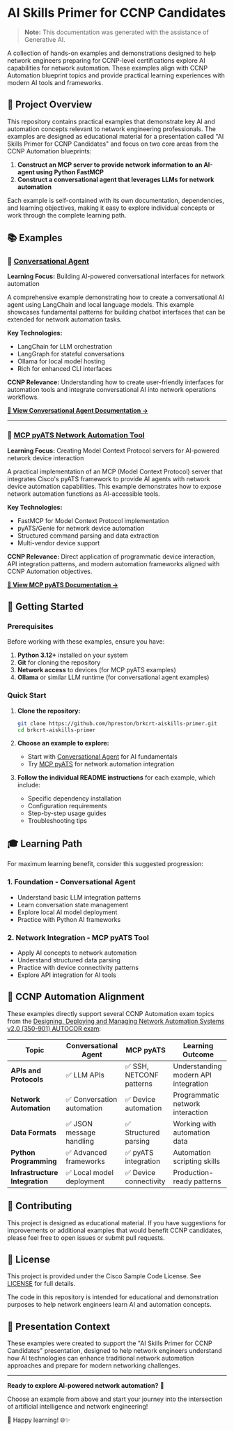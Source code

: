 # AI Skills Primer for CCNP Candidates

> **Note:** This documentation was generated with the assistance of Generative AI.

A collection of hands-on examples and demonstrations designed to help network engineers preparing for CCNP-level certifications explore AI capabilities for network automation. These examples align with CCNP Automation blueprint topics and provide practical learning experiences with modern AI tools and frameworks.

## 🎯 Project Overview

This repository contains practical examples that demonstrate key AI and automation concepts relevant to network engineering professionals. The examples are designed as educational material for a presentation called "AI Skills Primer for CCNP Candidates" and focus on two core areas from the CCNP Automation blueprints:

1. **Construct an MCP server to provide network information to an AI-agent using Python FastMCP**
2. **Construct a conversational agent that leverages LLMs for network automation**

Each example is self-contained with its own documentation, dependencies, and learning objectives, making it easy to explore individual concepts or work through the complete learning path.

## 📚 Examples

### 🤖 [Conversational Agent](./conversational_agent/)

**Learning Focus:** Building AI-powered conversational interfaces for network automation

A comprehensive example demonstrating how to create a conversational AI agent using LangChain and local language models. This example showcases fundamental patterns for building chatbot interfaces that can be extended for network automation tasks.

**Key Technologies:**
- LangChain for LLM orchestration
- LangGraph for stateful conversations
- Ollama for local model hosting
- Rich for enhanced CLI interfaces

**CCNP Relevance:** Understanding how to create user-friendly interfaces for automation tools and integrate conversational AI into network operations workflows.

[**📖 View Conversational Agent Documentation →**](./conversational_agent/README.md)

---

### 🔧 [MCP pyATS Network Automation Tool](./mcp-pyats/)

**Learning Focus:** Creating Model Context Protocol servers for AI-powered network device interaction

A practical implementation of an MCP (Model Context Protocol) server that integrates Cisco's pyATS framework to provide AI agents with network device automation capabilities. This example demonstrates how to expose network automation functions as AI-accessible tools.

**Key Technologies:**
- FastMCP for Model Context Protocol implementation
- pyATS/Genie for network device automation
- Structured command parsing and data extraction
- Multi-vendor device support

**CCNP Relevance:** Direct application of programmatic device interaction, API integration patterns, and modern automation frameworks aligned with CCNP Automation objectives.

[**📖 View MCP pyATS Documentation →**](./mcp-pyats/README.md)

## 🚀 Getting Started

### Prerequisites

Before working with these examples, ensure you have:

1. **Python 3.12+** installed on your system
2. **Git** for cloning the repository
3. **Network access** to devices (for MCP pyATS examples)
4. **Ollama** or similar LLM runtime (for conversational agent examples)

### Quick Start

1. **Clone the repository:**
   ```bash
   git clone https://github.com/hpreston/brkcrt-aiskills-primer.git
   cd brkcrt-aiskills-primer
   ```

2. **Choose an example to explore:**
   - Start with [Conversational Agent](./conversational_agent/) for AI fundamentals
   - Try [MCP pyATS](./mcp-pyats/) for network automation integration

3. **Follow the individual README instructions** for each example, which include:
   - Specific dependency installation
   - Configuration requirements
   - Step-by-step usage guides
   - Troubleshooting tips

## 🎓 Learning Path

For maximum learning benefit, consider this suggested progression:

### 1. **Foundation** - Conversational Agent
- Understand basic LLM integration patterns
- Learn conversation state management
- Explore local AI model deployment
- Practice with Python AI frameworks

### 2. **Network Integration** - MCP pyATS Tool
- Apply AI concepts to network automation
- Understand structured data parsing
- Practice with device connectivity patterns
- Explore API integration for AI tools

## 🎯 CCNP Automation Alignment

These examples directly support several CCNP Automation exam topics from the [Designing, Deploying and Managing Network Automation Systems v2.0 (350-901) AUTOCOR exam](https://learningcontent.cisco.com/documents/marketing/exam-topics/350-901-AUTOCOR-v2.0-7-9-2025.pdf):

| Topic | Conversational Agent | MCP pyATS | Learning Outcome |
|-------|---------------------|-----------|------------------|
| **APIs and Protocols** | ✅ LLM APIs | ✅ SSH, NETCONF patterns | Understanding modern API integration |
| **Network Automation** | ✅ Conversation automation | ✅ Device automation | Programmatic network interaction |
| **Data Formats** | ✅ JSON message handling | ✅ Structured parsing | Working with automation data |
| **Python Programming** | ✅ Advanced frameworks | ✅ pyATS integration | Automation scripting skills |
| **Infrastructure Integration** | ✅ Local model deployment | ✅ Device connectivity | Production-ready patterns |

## 🤝 Contributing

This project is designed as educational material. If you have suggestions for improvements or additional examples that would benefit CCNP candidates, please feel free to open issues or submit pull requests.

## 📄 License

This project is provided under the Cisco Sample Code License. See [LICENSE](./LICENSE) for full details.

The code in this repository is intended for educational and demonstration purposes to help network engineers learn AI and automation concepts.

## 🎤 Presentation Context

These examples were created to support the "AI Skills Primer for CCNP Candidates" presentation, designed to help network engineers understand how AI technologies can enhance traditional network automation approaches and prepare for modern networking challenges.

---

**Ready to explore AI-powered network automation?** 🚀

Choose an example from above and start your journey into the intersection of artificial intelligence and network engineering!

🤖 Happy learning! 🌐✨

